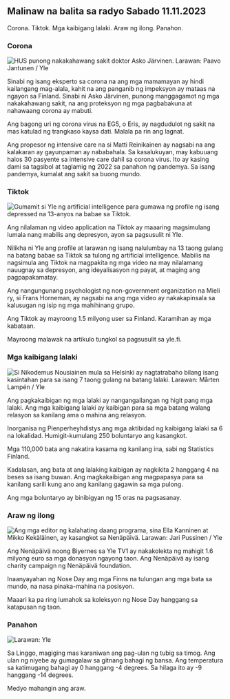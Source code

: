 ## Malinaw na balita sa radyo Sabado 11.11.2023

Corona. Tiktok. Mga kaibigang lalaki. Araw ng ilong. Panahon.

### Corona

![HUS punong nakakahawang sakit doktor Asko Järvinen. Larawan: Paavo Jantunen / Yle](https://images.cdn.yle.fi/image/upload/c_crop,h_3027,w_5382,x_0,y_311/ar_1.7777777777777777,c_fill,g_faces,h_6105,/w_pr_205/w_pr_2.q_auto:eco/f_auto/fl_lossy/v1699692578/39-1199235654f3bb0eba14)

Sinabi ng isang eksperto sa corona na ang mga mamamayan ay hindi kailangang mag-alala, kahit na ang panganib ng impeksyon ay mataas na ngayon sa Finland. Sinabi ni Asko Järvinen, punong manggagamot ng mga nakakahawang sakit, na ang proteksyon ng mga pagbabakuna at nahawaang corona ay mabuti.

Ang bagong uri ng corona virus na EG5, o Eris, ay nagdudulot ng sakit na mas katulad ng trangkaso kaysa dati. Malala pa rin ang lagnat.

Ang propesor ng intensive care na si Matti Reinikainen ay nagsabi na ang kalakaran ay gayunpaman ay nababahala. Sa kasalukuyan, may kabuuang halos 30 pasyente sa intensive care dahil sa corona virus. Ito ay kasing dami sa tagsibol at taglamig ng 2022 sa panahon ng pandemya. Sa isang pandemya, kumalat ang sakit sa buong mundo.

### Tiktok

![Gumamit si Yle ng artificial intelligence para gumawa ng profile ng isang depressed na 13-anyos na babae sa Tiktok. ](https://images.cdn.yle.fi/image/upload/c_crop,h_2955,w_5255,x_371,y_789/ar_1.777777777777777,c_fill,g_faces,h_675,w_1200/dpr_f_toau.fl_lossy/v1697625813/39-1187987652fb3e8a7ce7)

Ang nilalaman ng video application na Tiktok ay maaaring magsimulang lumala nang mabilis ang depresyon, ayon sa pagsusulit ni Yle.

Nilikha ni Yle ang profile at larawan ng isang nalulumbay na 13 taong gulang na batang babae sa Tiktok sa tulong ng artificial intelligence. Mabilis na nagsimula ang Tiktok na magpakita ng mga video na may nilalamang nauugnay sa depresyon, ang ideyalisasyon ng payat, at maging ang pagpapakamatay.

Ang nangungunang psychologist ng non-government organization na Mieli ry, si Frans Horneman, ay nagsabi na ang mga video ay nakakapinsala sa kalusugan ng isip ng mga mahihinang grupo.

Ang Tiktok ay mayroong 1.5 milyong user sa Finland. Karamihan ay mga kabataan.

Mayroong malawak na artikulo tungkol sa pagsusulit sa yle.fi.

### Mga kaibigang lalaki

![Si Nikodemus Nousiainen mula sa Helsinki ay nagtatrabaho bilang isang kasintahan para sa isang 7 taong gulang na batang lalaki. Larawan: Mårten Lampén / Yle](https://images.cdn.yle.fi/image/upload/c_crop,h_2250,w_4000,x_0,y_150/ar_1.7777777777777777,c_fill,g_faces,h_610/w_pr_1.q_auto:eco/f_auto/fl_lossy/v1699361417/39-1197061654a30293868a)

Ang pagkakaibigan ng mga lalaki ay nangangailangan ng higit pang mga lalaki. Ang mga kaibigang lalaki ay kaibigan para sa mga batang walang relasyon sa kanilang ama o mahina ang relasyon.

Inorganisa ng Pienperheyhdistys ang mga aktibidad ng kaibigang lalaki sa 6 na lokalidad. Humigit-kumulang 250 boluntaryo ang kasangkot.

Mga 110,000 bata ang nakatira kasama ng kanilang ina, sabi ng Statistics Finland.

Kadalasan, ang bata at ang lalaking kaibigan ay nagkikita 2 hanggang 4 na beses sa isang buwan. Ang magkakaibigan ang magpapasya para sa kanilang sarili kung ano ang kanilang gagawin sa mga pulong.

Ang mga boluntaryo ay binibigyan ng 15 oras na pagsasanay.

### Araw ng ilong

![Ang mga editor ng kalahating daang programa, sina Ella Kanninen at Mikko Kekäläinen, ay kasangkot sa Nenäpäivä. Larawan: Jari Pussinen / Yle](https://images.cdn.yle.fi/image/upload/c_crop,h_3125,w_5557,x_0,y_126/ar_1.7777777777777777,c_fill,g_faces,h_6105,/w_pr_2.q_auto:eco/f_auto/fl_lossy/v1699531130/39-1198130654cc7a81d6f6)

Ang Nenäpäivä noong Biyernes sa Yle TV1 ay nakakolekta ng mahigit 1.6 milyong euro sa mga donasyon ngayong taon. Ang Nenäpäivä ay isang charity campaign ng Nenäpäivä foundation.

Inaanyayahan ng Nose Day ang mga Finns na tulungan ang mga bata sa mundo, na nasa pinaka-mahina na posisyon.

Maaari ka pa ring lumahok sa koleksyon ng Nose Day hanggang sa katapusan ng taon.

### Panahon

![ Larawan: Yle](https://images.cdn.yle.fi/image/upload/c_crop,h_1080,w_1919,x_0,y_0/ar_1.7777777777777777,c_fill,g_faces,h_675,w_1200/dq_au.:eco/f_auto/fl_lossy/v1699717391/39-1199335654fa0f0a84d5)

Sa Linggo, magiging mas karaniwan ang pag-ulan ng tubig sa timog. Ang ulan ng niyebe ay gumagalaw sa gitnang bahagi ng bansa. Ang temperatura sa katimugang bahagi ay 0 hanggang -4 degrees. Sa hilaga ito ay -9 hanggang -14 degrees.

Medyo mahangin ang araw.